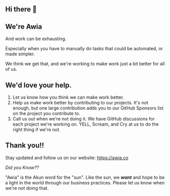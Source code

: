 ## Hi there 👋

<!--

**Here are some ideas to get you started:**

🙋‍♀️ A short introduction - what is your organization all about?
🌈 Contribution guidelines - how can the community get involved?
👩‍💻 Useful resources - where can the community find your docs? Is there anything else the community should know?
🍿 Fun facts - what does your team eat for breakfast?
🧙 Remember, you can do mighty things with the power of [Markdown](https://docs.github.com/github/writing-on-github/getting-started-with-writing-and-formatting-on-github/basic-writing-and-formatting-syntax)
-->
## We're Awia

And work can be exhausting. 

Especially when you have to manually do tasks that could be automated, or made simpler. 

We think we get that, and we're working to make work just a bit better for all of us.

## We'd love your help.

1. Let us know how you think we can make work better. 
2. Help us make work better by contributing to our projects. It's not enough, but one large contribution adds you to our GitHub Sponsors list on the project you contribute to.
3. Call us out when we're not doing it. We have GitHub discussions for each project we're working on. YELL, Scream, and Cry at us to do the right thing if we're not.

## Thank you!!

Stay updated and follow us on our website: https://awia.co



_Did you Know??_

"Awia" is the Akun word for the "sun". Like the sun, we **_want_** and hope to be a light in the world through our business practices. Please let us know when we're not doing that.
